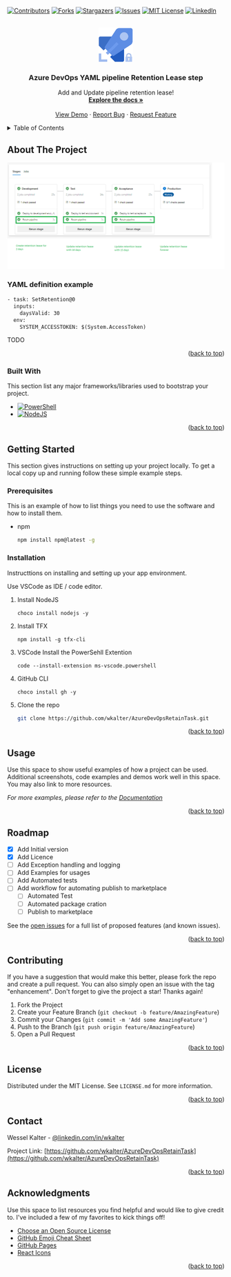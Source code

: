 [![Contributors][contributors-shield]][contributors-url]
[![Forks][forks-shield]][forks-url]
[![Stargazers][stars-shield]][stars-url]
[![Issues][issues-shield]][issues-url]
[![MIT License][license-shield]][license-url]
[![LinkedIn][linkedin-shield]][linkedin-url]


<!-- PROJECT LOGO -->
<br />
<div align="center">
  <a href="https://github.com/wkalter/AzureDevOpsRetainTask">
    <img src="icon.png" alt="Logo" width="80" height="80">
  </a>

  <h3 align="center">Azure DevOps YAML pipeline Retention Lease step</h3>

  <p align="center">
    Add and Update pipeline retention lease!
    <br />
    <a href="https://github.com/wkalter/AzureDevOpsRetainTask"><strong>Explore the docs »</strong></a>
    <br />
    <br />
    <a href="https://github.com/wkalter/AzureDevOpsRetainTask">View Demo</a>
    ·
    <a href="https://github.com/wkalter/AzureDevOpsRetainTask/issues">Report Bug</a>
    ·
    <a href="https://github.com/wkalter/AzureDevOpsRetainTask/issues">Request Feature</a>
  </p>
</div>



<!-- TABLE OF CONTENTS -->
<details>
  <summary>Table of Contents</summary>
  <ol>
    <li>
      <a href="#about-the-project">About The Project</a>
      <ul>
        <li><a href="#built-with">Built With</a></li>
      </ul>
    </li>
    <li>
      <a href="#getting-started">Getting Started</a>
      <ul>
        <li><a href="#prerequisites">Prerequisites</a></li>
        <li><a href="#installation">Installation</a></li>
      </ul>
    </li>
    <li><a href="#usage">Usage</a></li>
    <li><a href="#roadmap">Roadmap</a></li>
    <li><a href="#contributing">Contributing</a></li>
    <li><a href="#license">License</a></li>
    <li><a href="#contact">Contact</a></li>
    <li><a href="#acknowledgments">Acknowledgments</a></li>
  </ol>
</details>



<!-- ABOUT THE PROJECT -->
## About The Project

[![Product Name Screen Shot][product-screenshot]](https://example.com)

### YAML definition example

```
- task: SetRetention@0
  inputs:
    daysValid: 30
  env:
    SYSTEM_ACCESSTOKEN: $(System.AccessToken)
```

TODO

<p align="right">(<a href="#readme-top">back to top</a>)</p>

### Built With

This section list any major frameworks/libraries used to bootstrap your project. 

* [![PowerShell][Powershell.com]][PowerShell-url]
* [![NodeJS][NodeJS.org]][NodeJS-url] 
<p align="right">(<a href="#readme-top">back to top</a>)</p>

<!-- GETTING STARTED -->
## Getting Started

This section gives instructions on setting up your project locally.
To get a local copy up and running follow these simple example steps.

### Prerequisites

This is an example of how to list things you need to use the software and how to install them.
* npm
  ```sh
  npm install npm@latest -g
  ```

### Installation

Instructtions on installing and setting up your app environment.

Use VSCode as IDE / code editor.

1. Install NodeJS
    ```
    choco install nodejs -y
    ```
1. Install TFX
    ```
    npm install -g tfx-cli
    ``` 
1. VSCode Install the PowerSehll Extention
    ```
    code --install-extension ms-vscode.powershell
    ```
1. GitHub CLI
    ```
    choco install gh -y
    ```
1. Clone the repo
   ```sh
   git clone https://github.com/wkalter/AzureDevOpsRetainTask.git
   ```

<p align="right">(<a href="#readme-top">back to top</a>)</p>



<!-- USAGE EXAMPLES -->
## Usage

Use this space to show useful examples of how a project can be used. Additional screenshots, code examples and demos work well in this space. You may also link to more resources.

_For more examples, please refer to the [Documentation](https://example.com)_

<p align="right">(<a href="#readme-top">back to top</a>)</p>



<!-- ROADMAP -->
## Roadmap

- [x] Add Initial version
- [x] Add Licence
- [ ] Add Exception handling and logging
- [ ] Add Examples for usages
- [ ] Add Automated tests
- [ ] Add workflow for automating publish to marketplace
    - [ ] Automated Test
    - [ ] Automated package cration
    - [ ] Publish to marketplace

See the [open issues](https://github.com/wkalter/AzureDevOpsRetainTask/issues) for a full list of proposed features (and known issues).

<p align="right">(<a href="#readme-top">back to top</a>)</p>



<!-- CONTRIBUTING -->
## Contributing

If you have a suggestion that would make this better, please fork the repo and create a pull request. You can also simply open an issue with the tag "enhancement".
Don't forget to give the project a star! Thanks again!

1. Fork the Project
2. Create your Feature Branch (`git checkout -b feature/AmazingFeature`)
3. Commit your Changes (`git commit -m 'Add some AmazingFeature'`)
4. Push to the Branch (`git push origin feature/AmazingFeature`)
5. Open a Pull Request

<p align="right">(<a href="#readme-top">back to top</a>)</p>



<!-- LICENSE -->
## License

Distributed under the MIT License. See `LICENSE.md` for more information.

<p align="right">(<a href="#readme-top">back to top</a>)</p>



<!-- CONTACT -->
## Contact

Wessel Kalter - [@linkedin.com/in/wkalter](https://www.linkedin.com/in/wkalter/)

Project Link: [https://github.com/wkalter/AzureDevOpsRetainTask](https://github.com/wkalter/AzureDevOpsRetainTask)

<p align="right">(<a href="#readme-top">back to top</a>)</p>



<!-- ACKNOWLEDGMENTS -->
## Acknowledgments

Use this space to list resources you find helpful and would like to give credit to. I've included a few of my favorites to kick things off!

* [Choose an Open Source License](https://choosealicense.com)
* [GitHub Emoji Cheat Sheet](https://www.webpagefx.com/tools/emoji-cheat-sheet)
* [GitHub Pages](https://pages.github.com)
* [React Icons](https://react-icons.github.io/react-icons/search)

<p align="right">(<a href="#readme-top">back to top</a>)</p>



<!-- MARKDOWN LINKS & IMAGES -->
<!-- https://www.markdownguide.org/basic-syntax/#reference-style-links -->
[contributors-shield]: https://img.shields.io/github/contributors/wkalter/AzureDevOpsRetainTask.svg?style=for-the-badge
[contributors-url]: https://github.com/wkalter/AzureDevOpsRetainTask/graphs/contributors
[forks-shield]: https://img.shields.io/github/forks/wkalter/AzureDevOpsRetainTask.svg?style=for-the-badge
[forks-url]: https://github.com/wkalter/AzureDevOpsRetainTask/network/members
[stars-shield]: https://img.shields.io/github/stars/wkalter/AzureDevOpsRetainTask.svg?style=for-the-badge
[stars-url]: https://github.com/wkalter/AzureDevOpsRetainTask/stargazers
[issues-shield]: https://img.shields.io/github/issues/wkalter/AzureDevOpsRetainTask.svg?style=for-the-badge
[issues-url]: https://github.com/wkalter/AzureDevOpsRetainTask/issues
[license-shield]: https://img.shields.io/github/license/wkalter/AzureDevOpsRetainTask.svg?style=for-the-badge
[license-url]: https://github.com/wkalter/AzureDevOpsRetainTask/blob/master/LICENSE.txt
[linkedin-shield]: https://img.shields.io/badge/-LinkedIn-black.svg?style=for-the-badge&logo=linkedin&colorB=555
[linkedin-url]: https://www.linkedin.com/in/wkalter/
[product-screenshot]: images/pipeline-example.png

[PowerShell.com]: https://img.shields.io/badge/powershell-0769AD?style=for-the-badge&logo=powershell&logoColor=white
[PowerShell-url]: https://learn.microsoft.com/en-us/powershell/ 
[NodeJS.org]: https://img.shields.io/badge/nodejs-green?style=for-the-badge&logo=nodejs&logoColor=white
[NodeJS-url]: https://nodejs.org/en/
